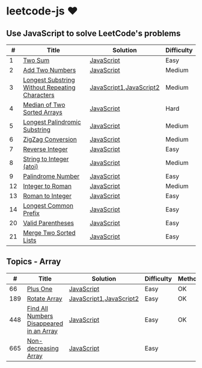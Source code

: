 # leetcode-js &hearts;

## Use JavaScript to solve LeetCode's problems

| # | Title | Solution | Difficulty |
|---| ----- | -------- | ---------- |
|1|[Two Sum](https://leetcode.com/problems/two-sum/description/)| [JavaScript](./algorithms/_001_twoSum.js)|Easy|
|2|[Add Two Numbers](https://leetcode.com/problems/add-two-numbers/description/)| [JavaScript](./algorithms/_002_addTwoNumbers.js)|Medium|
|3|[Longest Substring Without Repeating Characters](https://leetcode.com/problems/longest-substring-without-repeating-characters/description/)| [JavaScript1](./algorithms/_003_lengthOfLongestSubstring1.js),[JavaScript2](./algorithms/_003_lengthOfLongestSubstring2.js)|Medium|
|4|[Median of Two Sorted Arrays](https://leetcode.com/problems/median-of-two-sorted-arrays/description/)| [JavaScript](./algorithms/_004_findMedianSortedArrays.js)|Hard|
|5|[Longest Palindromic Substring](https://leetcode.com/problems/longest-palindromic-substring/description/)| [JavaScript](./algorithms/_005_longestPalindrome.js)|Medium|
|6|[ZigZag Conversion](https://leetcode.com/problems/zigzag-conversion/description/)| [JavaScript](./algorithms/_006_convert.js)|Medium|
|7|[Reverse Integer](https://leetcode.com/problems/reverse-integer/description/)| [JavaScript](./algorithms/_007_reverse.js)|Easy|
|8|[String to Integer (atoi)](https://leetcode.com/problems/string-to-integer-atoi/description/)| [JavaScript](./algorithms/_008_myAtoi.js)|Medium|
|9|[Palindrome Number](https://leetcode.com/problems/palindrome-number/description/)| [JavaScript](./algorithms/_009_isPalindrome.js)|Easy|
|12|[Integer to Roman](https://leetcode.com/problems/integer-to-roman/description/)|[JavaScript](./algorithms/_012_intToRoman.js)|Medium|
|13|[Roman to Integer](https://leetcode.com/problems/roman-to-integer/description/)| [JavaScript](./algorithms/_013_romanToInt.js)|Easy|
|14|[Longest Common Prefix](https://leetcode.com/problems/longest-common-prefix/description/)| [JavaScript](./algorithms/_014_longestCommonPrefix.js)|Easy|
|20|[Valid Parentheses](https://leetcode.com/problems/valid-parentheses/description/)| [JavaScript](./algorithms/_020_isValid.js)|Easy|
|21|[Merge Two Sorted Lists](https://leetcode.com/problems/merge-two-sorted-lists/description/)| [JavaScript](./algorithms/_021_mergeTwoLists.js)|Easy|

## Topics - Array

| # | Title | Solution | Difficulty | Method |
|---| ----- | -------- | ---------- | ------ |
|66|[Plus One](https://leetcode.com/problems/plus-one/description/)| [JavaScript](./algorithms/_066_plusOne.js)|Easy| OK |
|189|[Rotate Array](https://leetcode.com/problems/rotate-array/description/)| [JavaScript1](./algorithms/_189_rotate1.js),[JavaScript2](./algorithms/_189_rotate2.js)|Easy| OK |
|448|[Find All Numbers Disappeared in an Array](https://leetcode.com/problems/find-all-numbers-disappeared-in-an-array/description/)| [JavaScript](./algorithms/_448_findDisappearedNumbers.js)|Easy| OK |
|665|[Non-decreasing Array](https://leetcode.com/problems/non-decreasing-array/description/)| [JavaScript](./algorithms/_661_checkPossibility.js)|Easy|
